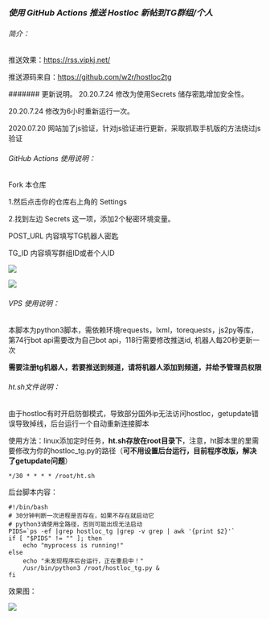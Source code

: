 ### ***使用 GitHub Actions 推送 Hostloc 新帖到TG群组/个人***

###### 简介：

推送效果：https://rss.vipkj.net/

推送源码来自：https://github.com/w2r/hostloc2tg


####### 更新说明。
20.20.7.24 修改为使用Secrets 储存密匙增加安全性。

20.20.7.24 修改为6小时重新运行一次。

2020.07.20 网站加了js验证，针对js验证进行更新，采取抓取手机版的方法绕过js验证

###### GitHub Actions 使用说明：
Fork 本仓库 

1.然后点击你的仓库右上角的 Settings 

2.找到左边 Secrets 这一项，添加2个秘密环境变量。

POST_URL 内容填写TG机器人密匙

TG_ID 内容填写群组ID或者个人ID



![](https://cdn.jsdelivr.net/gh/lzw981731/img/2020/07/24/ccea.png)

![](https://cdn.jsdelivr.net/gh/lzw981731/img/2020/07/24/a9e7.png)

###### VPS 使用说明：
本脚本为python3脚本，需依赖环境requests，lxml，torequests，js2py等库，第74行bot api需要改为自己bot api，118行需要修改推送id, 机器人每20秒更新一次

**需要注册tg机器人，若要推送到频道，请将机器人添加到频道，并给予管理员权限**

###### ht.sh文件说明：

由于hostloc有时开启防御模式，导致部分国外ip无法访问hostloc，getupdate错误导致掉线，后台运行一个自动重新连接脚本

使用方法：linux添加定时任务，**ht.sh存放在root目录下**，注意，ht脚本里的里需要修改为你的hostloc_tg.py的路径（**可不用设置后台运行，目前程序改版，解决了getupdate问题**）

~~~
*/30 * * * * /root/ht.sh
~~~
后台脚本内容：

~~~
#!/bin/bash
# 30分钟判断一次进程是否存在，如果不存在就启动它
# python3请使用全路径，否则可能出现无法启动
PIDS=`ps -ef |grep hostloc_tg |grep -v grep | awk '{print $2}'`
if [ "$PIDS" != "" ]; then
	echo "myprocess is running!"
else
	echo "未发现程序后台运行，正在重启中！"
	/usr/bin/python3 /root/hostloc_tg.py &
fi
~~~

效果图：

![](https://cdn.jsdelivr.net/gh/lzw981731/img/2020/07/24/407b.png)


